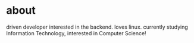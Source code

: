 <script>
    import IconExtLink from 'virtual:icons/feather/external-link';
</script>

# about

driven developer interested in the backend. loves linux.
currently studying Information Technology, interested in Computer Science!
<br>

<style lang="scss">
</style>